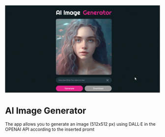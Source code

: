 ![MasterHead](./head.gif)

# AI Image Generator

The app allows you to generate an image (512x512 px) using DALL·E in the OPENAI API according to the inserted promt
